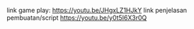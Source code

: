 link game play:
https://youtu.be/JHgxLZ1HJkY
link penjelasan pembuatan/script
https://youtu.be/y0t5I6X3r0Q